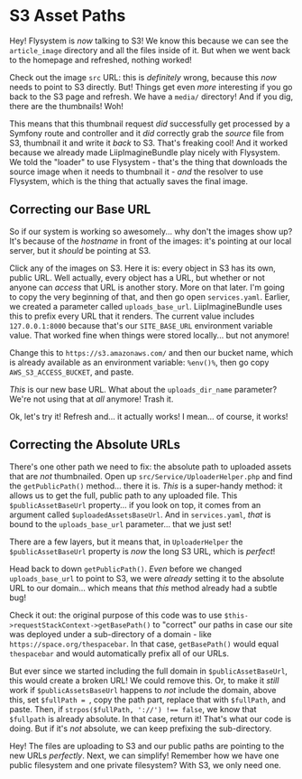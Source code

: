 # S3 Asset Paths

Hey! Flysystem is *now* talking to S3! We know this because we can see the
`article_image` directory and all the files inside of it. But when we went back
to the homepage and refreshed, nothing worked!

Check out the image `src` URL: this is *definitely* wrong, because this *now* needs
to point to S3 directly. But! Things get even *more* interesting if you go back
to the S3 page and refresh. We have a `media/` directory! And if you dig, there
are the thumbnails! Woh!

This means that this thumbnail request *did* successfully get processed by a Symfony
route and controller and it *did* correctly grab the *source* file from S3, thumbnail
it and write it *back* to S3. That's freaking cool! And it worked because we already
made LiipImagineBundle play nicely with Flysystem. We told the "loader" to use
Flysystem - that's the thing that downloads the source image when it needs to
thumbnail it - *and* the resolver to use Flysystem, which is the thing that
actually saves the final image.

## Correcting our Base URL

So if our system is working so awesomely... why don't the images show up? It's
because of the *hostname* in front of the images: it's pointing at our local
server, but it *should* be pointing at S3.

Click any of the images on S3. Here it is: every object in S3 has its own, public
URL. Well actually, every object has a URL, but whether or not anyone can *access*
that URL is another story. More on that later. I'm going to copy the very beginning
of that, and then go open `services.yaml`. Earlier, we created a parameter called
`uploads_base_url`. LiipImagineBundle uses this to prefix every URL that it renders.
The current value includes `127.0.0.1:8000` because that's our `SITE_BASE_URL`
environment variable value. That worked fine when things were stored locally...
but not anymore!

Change this to `https://s3.amazonaws.com/` and then our bucket name, which is
already available as an environment variable: `%env()%`, then go copy `AWS_S3_ACCESS_BUCKET`,
and paste.

*This* is our new base URL. What about the `uploads_dir_name` parameter? We're
not using that at *all* anymore! Trash it.

Ok, let's try it! Refresh and... it actually works! I mean... of course, it works!

## Correcting the Absolute URLs

There's one other path we need to fix: the absolute path to uploaded assets that
are *not* thumbnailed. Open up `src/Service/UploaderHelper.php` and find the
`getPublicPath()` method... there it is. *This* is a super-handy method: it allows
us to get the full, public path to any uploaded file. This `$publicAssetBaseUrl`
property... if you look on top, it comes from an argument called `$uploadedAssetsBaseUrl`.
And in `services.yaml`, *that* is bound to the `uploads_base_url` parameter... that
we just set!

There are a few layers, but it means that, in `UploaderHelper` the `$publicAssetBaseUrl`
property is *now* the long S3 URL, which is *perfect*!

Head back to down `getPublicPath()`. *Even* before we changed `uploads_base_url`
to point to S3, we were *already* setting it to the absolute URL to our domain...
which means that *this* method already had a subtle bug!

Check it out: the original purpose of this code was to use
`$this->requestStackContext->getBasePath()` to "correct" our paths in case our
site was deployed under a sub-directory of a domain - like `https://space.org/thespacebar`.
In that case, `getBasePath()` would equal `thespacebar` and would automatically
prefix all of our URLs.

But ever since we started including the full domain in `$publicAssetBaseUrl`, this
would create a broken URL! We could remove this. Or, to make it *still* work if
`$publicAssetsBaseUrl` happens to *not* include the domain, above this, set
`$fullPath = `, copy the path part, replace that with `$fullPath`, and paste.
Then, if `strpos($fullPath, '://') !== false`, we know that `$fullpath` is already
absolute. In that case, return it! That's what our code is doing. But if it's
*not* absolute, we can keep prefixing the sub-directory.

Hey! The files are uploading to S3 and our public paths are pointing to the new
URLs *perfectly*. Next, we can simplify! Remember how we have one public filesystem
and one private filesystem? With S3, we only need one.
